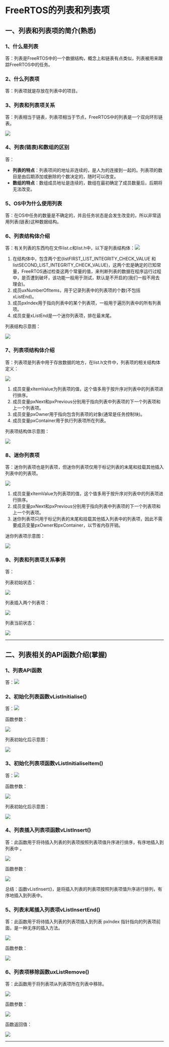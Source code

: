 # FreeRTOS的列表和列表项



## 一、列表和列表项的简介(熟悉)

### 1、什么是列表

答：列表是FreeRTOS中的一个数据结构，概念上和链表有点类似，列表被用来跟踪FreeRTOS中的任务。



### 2、什么列表项

答：列表项就是存放在列表中的项目。



### 3、列表和列表项关系

答：列表相当于链表，列表项相当于节点，FreeRTOS中的列表是一个双向环形链表。

![](笔记图片/列表和列表项关系.png)



### 4、列表(链表)和数组的区别

答：

- **列表的特点**：列表项间的地址非连续的，是人为的连接到一起的。列表项的数目是由后期添加或删除的个数决定的，随时可以改变。
- **数组的特点**：数组成员地址是连续的，数组在最初确定了成员数量后，后期将无法改变。



### 5、OS中为什么使用列表

答：在OS中任务的数量是不确定的，并且任务状态是会发生改变的，所以非常适用列表(链表)这种数据结构。



### 6、列表结构体介绍

答：有关列表的东西均在文件list.c和list.h中，以下是列表结构体：![](笔记图片/列表结构体.png)

1. 在结构体中，包含两个宏(listFIRST_LIST_INTEGRITY_CHECK_VALUE 和  listSECOND_LIST_INTEGRITY_CHECK_VALUE)，这两个宏是确定的已知常量，FreeRTOS通过检查这两个常量的值，来判断列表的数据在程序运行过程中，是否遭到破坏，该功能一般用于测试，默认是不开启的(我们一般不用去理会)。
2. 成员uxNumberOfltems，用于记录列表中的列表项的个数(不包括xListEnd)。
3. 成员pxIndex用于指向列表中的某个列表项，一般用于遍历列表中的所有列表项。
4. 成员变量xListEnd是一个迷你列表项，排在最末尾。

列表结构示意图：

![](笔记图片/列表结构示意图.png)



### 7、列表项结构体介绍

答：列表项是列表中用于存放数据的地方，在list.h文件中，列表项的相关结构体定义：

![](笔记图片/列表项结构体.png)

1. 成员变量xItemValue为列表项的值，这个值多用于按升序对列表中的列表项进行排序。
2. 成员变量pxNext和pxPrevious分别用于指向列表中列表项的下一个列表项和上一个列表项。
3. 成员变量pxOwner用于指向包含列表项的对象(通常是任务控制块)。
4. 成员变量pxContainer用于执行列表项所在列表。

列表项结构体示意图：

![](笔记图片/列表项结构体示意图.png)



### 8、迷你列表项

答：迷你列表项也是列表项，但迷你列表项仅用于标记列表的末尾和挂载其他插入列表中的列表项。

![](笔记图片/迷你列表项.png)

1. 成员变量xItemValue为列表项的值，这个值多用于按升序对列表中的列表项进行排序。
2. 成员变量pxNext和pxPrevious分别用于指向列表中列表项的下一个列表项和上一个列表项。
3. 迷你列表项只用于标记列表的末尾和挂载其他插入列表中的列表项，因此不需要成员变量pxOwner和pxContainer，以节省内存开销。

迷你列表项示意图：

![](笔记图片/迷你列表项示意图.png)



### 9、列表和列表项关系事例

答：

列表初始状态：

![](笔记图片/列表初始化状态.png)

列表插入两个列表项：

![](笔记图片/列表插入列表项.png)

列表当前状态：

![](笔记图片/当前列表简图.png)

------



## 二、列表相关的API函数介绍(掌握)

### 1、列表API函数

答：![](笔记图片/列表函数.png)



### 2、初始化列表函数vListInitialise()

答：![](笔记图片/初始化列表函数.png)

函数参数：

![](笔记图片/初始化列表函数参数.png)

列表初始化后示意图：

![](笔记图片/初始化列表函数使用后.png)



### 3、初始化列表项函数vListInitialiseItem()

答：![](笔记图片/初始化列表项函数.png)

函数参数：

![](笔记图片/初始化列表项函数参数.png)

列表初始化后示意图：

![](笔记图片/初始化列表项函数使用后.png)



### 4、列表插入列表项函数vListInsert()

答：此函数用于将待插入列表的列表项按照列表项值升序进行排序，有序地插入到列表中 。

![](笔记图片/列表插入列表项函数.png)

函数参数：

![](笔记图片/列表插入列表项函数参数.png)

总结：函数vListInsert()，是将插入列表的列表项按照列表项值升序进行排列，有序地插入到列表中。



### 5、列表末尾插入列表项vListInsertEnd()

答：此函数用于将待插入列表的列表项插入到列表 pxIndex 指针指向的列表项前面，是一种无序的插入方法。

![](笔记图片/列表末尾插入列表项函数.png)

函数参数：

![](笔记图片/列表末尾插入列表项函数参数.png)



### 6、列表项移除函数uxListRemove()

答：此函数用于将列表项从列表项所在列表中移除。

![](笔记图片/列表项移除函数.png)

函数参数：

![](笔记图片/列表项移除函数参数.png)

函数返回值：

![](笔记图片/列表项移除函数返回值.png)

------

